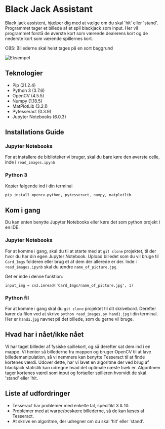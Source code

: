 # Black Jack Assistant

Black jack assistent, hjælper dig med at vælge om du skal 'hit' eller 'stand'.
Programmet tager et billede af et spil blackjack som input.
Her vil programmet forstå de øverste kort som værende dealerens kort og de nederste kort som værende spillernes kort.

OBS: Billederne skal helst tages på en sort baggrund

![Eksempel](Card_Imgs/DetFirstHand.JPG "Eksempel")

## Teknologier

- Pip (21.2.4)
- Python 3 (3.7.6)
- OpenCV (4.5.5)
- Numpy (1.18.5)
- MatPlotLib (3.2.1)
- Pytesseract (0.3.9)
- Jupyter Notebooks (6.0.3)

## Installations Guide

### Jupyter Notebooks

For at installere de biblioteker vi bruger, skal du bare køre den øverste celle, inde i `read_images.ipynb`

### Python 3

Kopier følgende ind i din terminal

```sh
pip install opencv-python, pytesseract, numpy, matplotlib
```

## Kom i gang

Du kan enten benytte Jupyter Notebooks eller køre det som python projekt i en IDE.

### Jupyter Notebooks

For at komme i gang, skal du til at starte med at `git clone` projektet, til der hvor du har din egen Jupyter Notebook.
Upload billedet som du vil bruge til `Card_Imgs` folderen eller brug et af dem der allerede er der.
Inde i `read_images.ipynb` skal du ændre `name_of_picture.jpg`.

Det er inde i denne funktion:

`input_img = cv2.imread('Card_Imgs/name_of_picture.jpg', 1)`

### Python fil

For at komme i gang skal du `git clone` projektet til dit skrivebord.
Derefter kører du filen ved at skrive `python read_images.py hand1.jpg` i din terminal.
Her er `hand1.jpg` navnet på det billede, som du gerne vil bruge.

## Hvad har i nået/ikke nået

Vi har taget billeder af fysiske spillekort, og så derefter sat dem ind i en mappe.
Vi henter så billederne fra mappen og bruger OpenCV til at lave billedemanipulation, så vi nemmere kan benytte Tesseract til at finde kortenes værdi.
Udover dette, har vi lavet en algoritme der ved brug af blackjack statistik kan udregne hvad det optimale næste træk er.
Algoritmen tager kortenes værdi som input og fortæller spilleren hvorvidt de skal 'stand' eller 'hit.

## Liste af udfordringer

- Tesseract har problemer med enkelte tal, specifikt 3 & 10.
- Problemer med at warpe/beskære billederne, så de kan læses af Tesseract.
- At skrive en algoritme, der udregner om du skal 'hit' eller 'stand'.
